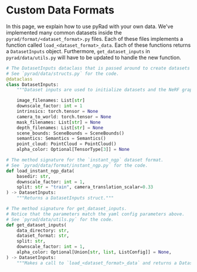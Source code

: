 
# Custom Data Formats

In this page, we explain how to use pyRad with your own data. We've implemented many common datasets inside the `pyrad/format/<dataset_format>.py` files. Each of these files implements a function called `load_<dataset_format>_data`. Each of these functions returns a `DatasetInputs` object. Furthermore, `get_dataset_inputs` in `pyrad/data/utils.py` will have to be updated to handle the new function.

```python
# The DatasetInputs dataclass that is passed around to create datasets and initialize the graphs.
# See `pyrad/data/structs.py` for the code.
@dataclass
class DatasetInputs:
    """Dataset inputs are used to initialize datasets and the NeRF graph."""

    image_filenames: List[str]
    downscale_factor: int = 1
    intrinsics: torch.tensor = None
    camera_to_world: torch.tensor = None
    mask_filenames: List[str] = None
    depth_filenames: List[str] = None
    scene_bounds: SceneBounds = SceneBounds()
    semantics: Semantics = Semantics()
    point_cloud: PointCloud = PointCloud()
    alpha_color: Optional[TensorType[3]] = None

# The method signature for the `instant_ngp` dataset format.
# See `pyrad/data/format/instant_ngp.py` for the code.
def load_instant_ngp_data(
    basedir: str,
    downscale_factor: int = 1,
    split: str = "train", camera_translation_scalar=0.33
) -> DatasetInputs:
    """Returns a DatasetInputs struct."""

# The method signature for get_dataset_inputs.
# Notice that the parameters match the yaml config parameters above.
# See `pyrad/data/utils.py` for the code.
def get_dataset_inputs(
    data_directory: str,
    dataset_format: str,
    split: str,
    downscale_factor: int = 1,
    alpha_color: Optional[Union[str, list, ListConfig]] = None,
) -> DatasetInputs:
    """Makes a call to `load_<dataset_format>_data` and returns a DatasetInputs struct."""
```
